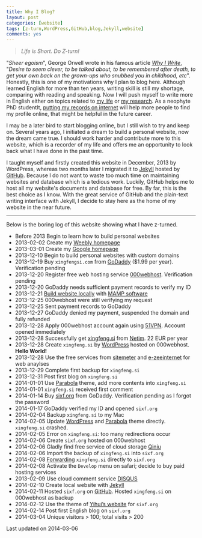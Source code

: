 ```yaml
---
title: Why I Blog?
layout: post
categories: [website]
tags: [z-turn,WordPress,GitHub,blog,Jekyll,website]
comments: yes
---
```



> *Life is Short. Do Z-turn!*

"*Sheer egoism*", George Orwell wrote in his famous article *[Why I Write](http://orwell.ru/library/essays/wiw/english/e_wiw)*, "*Desire to seem clever, to be talked about, to be remembered after death, to get your own back on the grown-ups who snubbed you in childhood, etc*". Honestly, this is one of my motivations why I plan to blog here. Although learned English for more than ten years, writing skill is still my shortage, comparing with reading and speaking. Now I will push myself to write more in English either on topics related to [my life](http://sixf.org/en/about) or [my research](http://sixf.org/en/vitae). As a neophyte PhD studentIt, [putting my records on internet](http://conservationbytes.com/2013/01/31/why-every-scientist-needs-an-online-profile/) will help more people to find my profile online, that might be helpful in the future career. 

I may be a later bird to start blogging online, but I still wish to try  and keep on. Several years ago, I initiated a dream to build a personal website, now the dream came true. I should work harder and contribute more to this website, which is a recorder of my life and offers me an opportunity to look back what I have done in the past time. 

I taught myself and firstly created this website in December, 2013 by WordPress, whereas two months later I migrated it to [Jekyll](https://github.com/mojombo/jekyll) hosted by [GitHub](http://www.github.com). Because I do not want to waste too much time on maintaining websites and database which is a tedious work. Luckily, GitHub helps me to host all my website's documents and database for free. By far, this is the best choice as I know. With the great service of GitHub and the plain-text writing interface with Jekyll, I decide to stay here as the home of my website in the near future.


---

Below is the boring log of this website showing what I have z-turned.
		

-	Before 2013 Begin to learn how to build personal websites
-	2013-02-02 Create my [Weebly homepage](xingfengsi.weebly.com)
-	2013-03-01 Create my [Google homepage](sites.google.com/site/xingfengsi)
-	2013-12-10 Begin to build personal websites with custom domains
-	2013-12-19 Buy `xingfengsi.com` from [GoDaddy](http://x.co/gobirder) ($1.99 per year). Verification pending
-	2013-12-20 Register free web hosting service [000webhost](http://www.000webhost.com/752844.html). Verification pending
-	2013-12-20 GoDaddy needs sufficient payment records to verify my ID 
-	2013-12-21 [Build website locally](http://codex.wordpress.org/Installing_WordPress_Locally_on_Your_Mac_With_MAMP) with [MAMP software](http://www.mamp.info/en/index.html)
-	2013-12-25 000webhost were still verifying my request
-	2013-12-25 Sent payment records to GoDaddy
-	2013-12-27 GoDaddy denied my payment, suspended the domain and fully refunded
-	2013-12-28 Apply 000webhost account again using [51VPN](http://a.wy002.com/309788). Account opened immediately
-	2013-12-28 Successfully get [xingfeng.si](http://xingfeng.si) from [Netim](http://www.netim.com). 22 EUR per year
-	2013-12-28 Create `xingfeng.si` by [WordPress](http://www.wordpress.org) hosted on 000webhost. **Hello World!**
-	2013-12-28 Use the free services from [sitemeter](http://sitemeter.com) and [e-zeeinternet](http://e-zeeinternet.com) for web anaylses
-	2013-12-29 Complete first backup for `xingfeng.si`
-	2013-12-31 Post first blog on `xingfeng.si`
-	2014-01-01 Use [Parabola](http://www.cryoutcreations.eu) theme, add more contents into `xingfeng.si`
-	2014-01-01 `xingfeng.si` received first comment
-	2014-01-14 Buy [sixf.org](http://sixf.org) from GoDaddy. Verification pending as I forgot the password
-	2014-01-17 GoDaddy verified my ID and opened `sixf.org`
-	2014-02-04 Backup `xingfeng.si` to my Mac
-	2014-02-05 Update [WordPress](http://www.wordpress.org) and [Parabola](http://www.cryoutcreations.eu) theme directly. `xingfeng.si` crashed.
-	2014-02-05 Error on `xingfeng.si`: too many redirections occur
-	2014-02-06 Create `sixf.org` hosted on 000webhost
-	2014-02-06 Gladly find free service of cloud storage [Qiniu](https://portal.qiniu.com/signup?code=iv0wl84z6mq)
-	2014-02-06 Import the backup of `xingfeng.si` into `sixf.org`
-	2014-02-08 [Forwarding](http://support.netim.com/en/wiki/Use_the_web_forwarding_service) `xingfeng.si` directly to `sixf.org`
-	2014-02-08 Activate the `Develop` menu on safari; decide to buy paid hosting services
-	2013-02-09 Use cloud comment service [DISQUS](http://www.disqus.com)
-	2014-02-10 Create local website with [Jekyll](https://github.com/mojombo/jekyll)
-	2014-02-11 Hosted `sixf.org` on [GitHub](http://www.github.com).  Hosted `xingfeng.si` on 000webhost as backup
-	2014-02-12 Use the theme of [Yihui’s website](http://yihui.name) for `sixf.org`
-	2014-02-14 Post first English blog on `sixf.org`
-	2014-03-04 Unique visitors > 100; total visits > 200


Last updated on 2014-03-06



